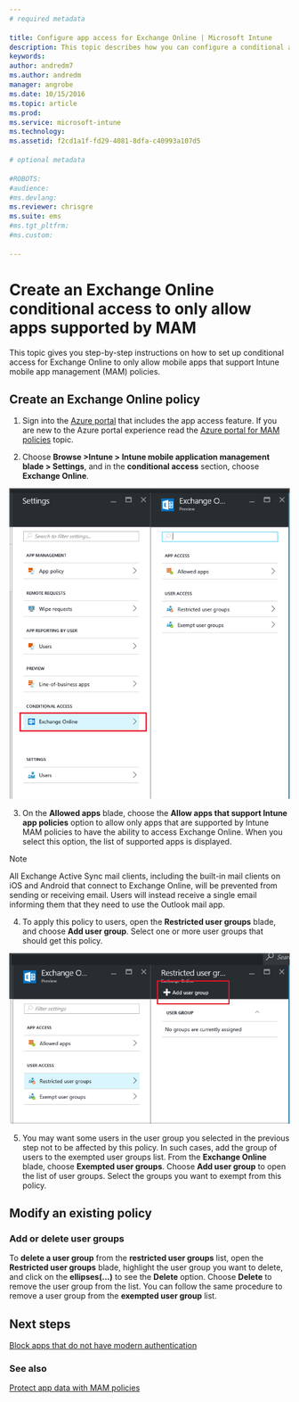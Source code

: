 ```yaml
---
# required metadata

title: Configure app access for Exchange Online | Microsoft Intune
description: This topic describes how you can configure a conditional access policy for MAM apps.
keywords:
author: andredm7
ms.author: andredm
manager: angrobe
ms.date: 10/15/2016
ms.topic: article
ms.prod:
ms.service: microsoft-intune
ms.technology:
ms.assetid: f2cd1a1f-fd29-4081-8dfa-c40993a107d5

# optional metadata

#ROBOTS:
#audience:
#ms.devlang:
ms.reviewer: chrisgre
ms.suite: ems
#ms.tgt_pltfrm:
#ms.custom:

---
```


# Create an Exchange Online conditional access to only allow apps supported by MAM
This topic gives you step-by-step instructions on how to set up conditional access for  Exchange Online to only allow mobile apps that support Intune mobile app management (MAM) policies.


## Create an Exchange Online policy
1.  Sign into the [Azure portal](portal.azure.com) that includes the app access feature. If you
are new to the Azure portal experience read the [Azure portal for MAM policies](azure-portal-for-microsoft-intune-mam-policies.md) topic.

2.  Choose **Browse >Intune > Intune mobile application management blade > Settings**, and in the **conditional access** section, choose **Exchange Online**.

  ![Screenshot of the settings blade showing the conditional access section wiht Exchange Online option highlighted](../media/mam-ca-settings-exo.png)

3.  On the **Allowed apps** blade, choose the **Allow apps that support Intune app policies** option to allow only apps that are supported by Intune MAM policies to have the ability to access Exchange Online. When you select this option, the list of supported apps is displayed.

  >[!NOTE]
  >All Exchange Active Sync mail clients, including the built-in mail clients on iOS and Android that connect to Exchange Online, will be prevented from sending or receiving email. Users will instead receive a single email
  informing them that they need to use the Outlook mail app. 
4.   To apply this policy to users, open the **Restricted user groups** blade, and choose **Add user group**. Select one or more user groups that should get this policy.

  ![Screenshot of the restricted user group blade with add user group option highlighted](../media/mam-ca-add-user-group.png)

5.  You may want some users in the user group you selected in the previous step not to be affected by this policy. In such cases, add the group of users to the exempted user groups list. From the **Exchange Online** blade, choose **Exempted user groups**. Choose **Add user group** to open the list of user groups. Select the groups you want to exempt from this policy.  

## Modify an existing policy
### Add or delete user groups

To **delete a user group** from the **restricted user groups** list, open the **Restricted user groups** blade, highlight the user group you want to delete, and click on the **ellipses(...)** to see the **Delete** option. Choose **Delete** to remove the user group from the list. You can follow the same procedure to remove a user group from the **exempted user group** list.


## Next steps
[Block apps that do not have modern authentication](block-apps-with-no-modern-authentication.md)
### See also
[Protect app data with MAM policies](protect-app-data-using-mobile-app-management-policies-with-microsoft-intune.md)

